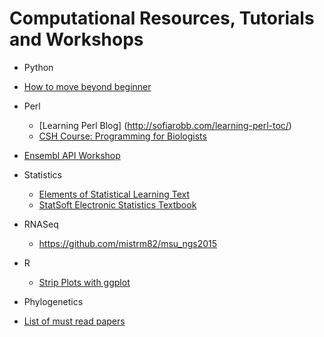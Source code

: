 # Computational Resources, Tutorials and Workshops

- Python
 * [How to move beyond beginner](http://stackoverflow.com/questions/2573135/python-progression-path-from-apprentice-to-guru)
 

- Perl  
  * [Learning Perl Blog] (http://sofiarobb.com/learning-perl-toc/)
  * [CSH Course: Programming for Biologists](http://programmingforbiology.org)
  
- [Ensembl API Workshop](http://www.ebi.ac.uk/training/online/course/ensembl-filmed-api-workshop/installing-api)

- Statistics
  * [Elements of Statistical Learning Text](http://statweb.stanford.edu/~tibs/ElemStatLearn/)
  * [StatSoft Electronic Statistics Textbook](http://www.statsoft.com/Textbook)
  
- RNASeq
  * <https://github.com/mistrm82/msu_ngs2015>
  
- R
  * [Strip Plots with ggplot](http://www.sthda.com/english/wiki/ggplot2-stripchart-jitter-quick-start-guide-r-software-and-data-visualization)
  
- Phylogenetics
 * [List of must read papers](http://treethinkers.org/update-must-read-papers-for-graduate-students/)
  
